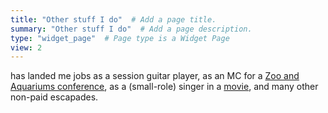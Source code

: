 ```yaml
---
title: "Other stuff I do"  # Add a page title.
summary: "Other stuff I do"  # Add a page description.
type: "widget_page"  # Page type is a Widget Page
view: 2
---
```

 has landed me jobs as a session guitar player, as an MC for a [Zoo and Aquariums conference](https://www.waza2019.org/), as a (small-role) singer in a [movie](https://es.wikipedia.org/wiki/Francisco:_El_padre_Jorge), and many other non-paid escapades.




